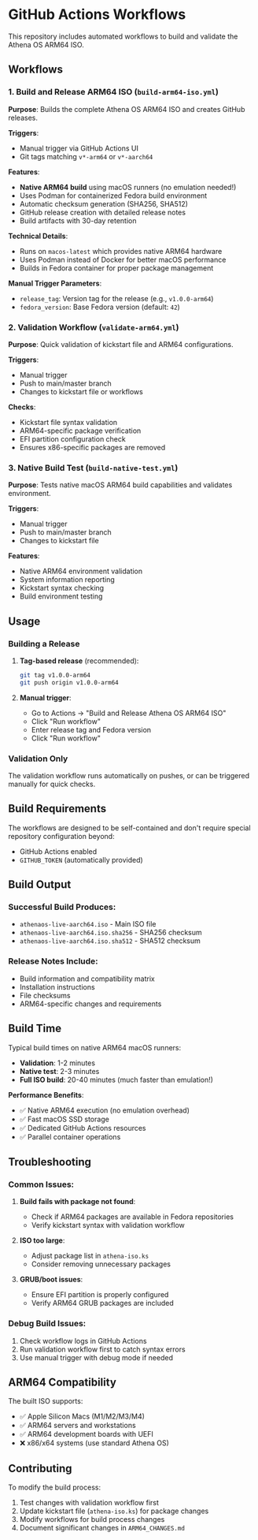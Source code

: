 # GitHub Actions Workflows

This repository includes automated workflows to build and validate the Athena OS ARM64 ISO.

## Workflows

### 1. Build and Release ARM64 ISO (`build-arm64-iso.yml`)

**Purpose**: Builds the complete Athena OS ARM64 ISO and creates GitHub releases.

**Triggers**:
- Manual trigger via GitHub Actions UI
- Git tags matching `v*-arm64` or `v*-aarch64`

**Features**:
- **Native ARM64 build** using macOS runners (no emulation needed!)
- Uses Podman for containerized Fedora build environment
- Automatic checksum generation (SHA256, SHA512)
- GitHub release creation with detailed release notes
- Build artifacts with 30-day retention

**Technical Details**:
- Runs on `macos-latest` which provides native ARM64 hardware
- Uses Podman instead of Docker for better macOS performance
- Builds in Fedora container for proper package management

**Manual Trigger Parameters**:
- `release_tag`: Version tag for the release (e.g., `v1.0.0-arm64`)
- `fedora_version`: Base Fedora version (default: `42`)

### 2. Validation Workflow (`validate-arm64.yml`)

**Purpose**: Quick validation of kickstart file and ARM64 configurations.

**Triggers**:
- Manual trigger
- Push to main/master branch
- Changes to kickstart file or workflows

**Checks**:
- Kickstart file syntax validation
- ARM64-specific package verification
- EFI partition configuration check
- Ensures x86-specific packages are removed

### 3. Native Build Test (`build-native-test.yml`)

**Purpose**: Tests native macOS ARM64 build capabilities and validates environment.

**Triggers**:
- Manual trigger
- Push to main/master branch
- Changes to kickstart file

**Features**:
- Native ARM64 environment validation
- System information reporting
- Kickstart syntax checking
- Build environment testing

## Usage

### Building a Release

1. **Tag-based release** (recommended):
   ```bash
   git tag v1.0.0-arm64
   git push origin v1.0.0-arm64
   ```

2. **Manual trigger**:
   - Go to Actions → "Build and Release Athena OS ARM64 ISO"
   - Click "Run workflow"
   - Enter release tag and Fedora version
   - Click "Run workflow"

### Validation Only

The validation workflow runs automatically on pushes, or can be triggered manually for quick checks.

## Build Requirements

The workflows are designed to be self-contained and don't require special repository configuration beyond:

- GitHub Actions enabled
- `GITHUB_TOKEN` (automatically provided)

## Build Output

### Successful Build Produces:
- `athenaos-live-aarch64.iso` - Main ISO file
- `athenaos-live-aarch64.iso.sha256` - SHA256 checksum
- `athenaos-live-aarch64.iso.sha512` - SHA512 checksum

### Release Notes Include:
- Build information and compatibility matrix
- Installation instructions
- File checksums
- ARM64-specific changes and requirements

## Build Time

Typical build times on native ARM64 macOS runners:
- **Validation**: 1-2 minutes
- **Native test**: 2-3 minutes  
- **Full ISO build**: 20-40 minutes (much faster than emulation!)

**Performance Benefits**:
- ✅ Native ARM64 execution (no emulation overhead)
- ✅ Fast macOS SSD storage
- ✅ Dedicated GitHub Actions resources
- ✅ Parallel container operations

## Troubleshooting

### Common Issues:

1. **Build fails with package not found**:
   - Check if ARM64 packages are available in Fedora repositories
   - Verify kickstart syntax with validation workflow

2. **ISO too large**:
   - Adjust package list in `athena-iso.ks`
   - Consider removing unnecessary packages

3. **GRUB/boot issues**:
   - Ensure EFI partition is properly configured
   - Verify ARM64 GRUB packages are included

### Debug Build Issues:

1. Check workflow logs in GitHub Actions
2. Run validation workflow first to catch syntax errors
3. Use manual trigger with debug mode if needed

## ARM64 Compatibility

The built ISO supports:
- ✅ Apple Silicon Macs (M1/M2/M3/M4)
- ✅ ARM64 servers and workstations
- ✅ ARM64 development boards with UEFI
- ❌ x86/x64 systems (use standard Athena OS)

## Contributing

To modify the build process:

1. Test changes with validation workflow first
2. Update kickstart file (`athena-iso.ks`) for package changes
3. Modify workflows for build process changes
4. Document significant changes in `ARM64_CHANGES.md`
